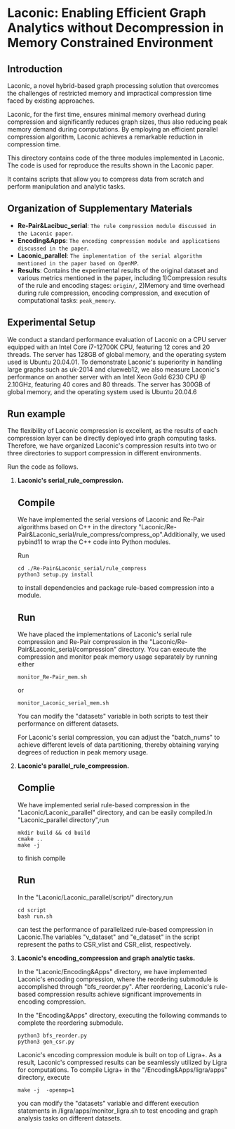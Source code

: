 Laconic: Enabling Efficient Graph Analytics without Decompression in Memory Constrained Environment
======================

## Introduction
Laconic, a novel hybrid-based graph processing solution that overcomes the challenges of restricted memory and impractical compression time faced by existing approaches. 

Laconic, for the first time, ensures minimal memory overhead during compression and significantly reduces graph sizes, thus also reducing peak memory demand during
computations. By employing an efficient parallel compression algorithm, Laconic achieves a remarkable reduction in compression time. 

This directory contains code of the three modules implemented in Laconic. The code is used for reproduce the results shown in the Laconic paper. 

It contains scripts that allow you to compress data from scratch and perform manipulation and analytic tasks. 

## Organization of Supplementary Materials
- **Re-Pair&Lacibuc_serial**: `The rule compression module discussed in the Laconic paper`.
- **Encoding&Apps**: `The encoding compression module and applications discussed in the paper`.
- **Laconic_parallel**: `The implementation of the serial algorithm mentioned in the paper based on OpenMP`.
- **Results**: Contains the experimental results of the original dataset and various metrics mentioned in the paper, including 1)Compression results of the rule and encoding stages: `origin/`, 2)Memory and time overhead during rule compression, encoding compression, and execution of computational tasks: `peak_memory`.

## Experimental Setup

We conduct a standard performance evaluation of Laconic on a CPU server equipped with an Intel Core i7-12700K CPU, featuring 12 cores and 20 threads. The server has 128GB of global memory, and the operating system used is Ubuntu 20.04.01. To demonstrate Laconic's superiority in handling large graphs such as uk-2014 and clueweb12, we also measure Laconic's performance on another server with an Intel Xeon Gold 6230 CPU @ 2.10GHz, featuring 40 cores and 80 threads. The server has 300GB of global memory, and the operating system used is Ubuntu 20.04.6

## Run example


The flexibility of Laconic compression is excellent, as the results of each compression layer can be directly deployed into graph computing tasks. Therefore, we have organized Laconic's compression results into two or three directories to support compression in different environments. 

Run the code as follows.

1. **Laconic's serial_rule_compression.**

   ## Compile
   We have implemented the serial versions of Laconic and Re-Pair algorithms based on C++ in the directory "Laconic/Re-Pair&Laconic_serial/rule_compress/compress_op".Additionally, we used pybind11 to wrap the C++ code into Python modules.
   
   Run
   
   ```shell
   cd ./Re-Pair&Laconic_serial/rule_compress
   python3 setup.py install
   ```

   to install dependencies and package rule-based compression into a module.

   ## Run
   We have placed the implementations of Laconic's serial rule compression and Re-Pair compression in the "Laconic/Re-Pair&Laconic_serial/compression" directory. You can execute the compression and monitor peak memory usage separately by running either

   ```shell
   monitor_Re-Pair_mem.sh
   ```
   or

   ```shell
   monitor_Laconic_serial_mem.sh
   ```

   You can modify the "datasets" variable in both scripts to test their performance on different datasets.

   For Laconic's serial compression, you can adjust the "batch_nums" to achieve different levels of data partitioning, thereby obtaining varying degrees of reduction in peak memory usage.

2. **Laconic's parallel_rule_compression.** 

   ## Complie
   We have implemented serial rule-based compression in the "Laconic/Laconic_parallel" directory, and can be easily compiled.In "Laconic_parallel directory",run

   ```
   mkdir build && cd build
   cmake ..
   make -j
   ```
   to finish compile

   ## Run 
   
   In the "Laconic/Laconic_parallel/script/" directory,run 

   ```
   cd script
   bash run.sh
   ```

   can test the performance of parallelized rule-based compression in Laconic.The variables "v_dataset" and "e_dataset" in the script represent the paths to CSR_vlist and CSR_elist, respectively.

3. **Laconic's encoding_compression and graph analytic tasks.** 

   In the "Laconic/Encoding&Apps" directory, we have implemented Laconic's encoding compression, where the reordering submodule is accomplished through "bfs_reorder.py". After reordering, Laconic's rule-based compression results achieve significant improvements in encoding compression.

   In the "Encoding&Apps" directory, executing the following commands to complete the reordering submodule.
   ```shell
   python3 bfs_reorder.py
   python3 gen_csr.py
   ```
   Laconic's encoding compression module is built on top of Ligra+. As a result, Laconic's compressed results can be seamlessly utilized by Ligra for computations. To compile Ligra+ in the "/Encoding&Apps/ligra/apps" directory, execute

   ```
   make -j  -openmp=1
   ```

   you can modify the "datasets" variable and different execution statements in /ligra/apps/monitor_ligra.sh to test encoding and graph analysis tasks on different datasets.

